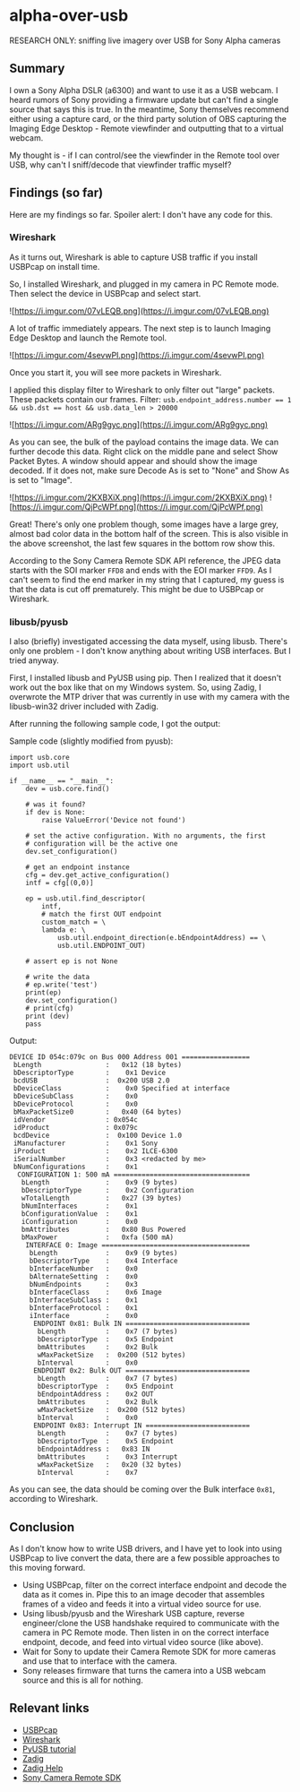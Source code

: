 # alpha-over-usb
RESEARCH ONLY: sniffing live imagery over USB for Sony Alpha cameras

## Summary
I own a Sony Alpha DSLR (a6300) and want to use it as a USB webcam. I heard rumors of Sony providing a firmware update but can't find a single source that says this is true. In the meantime, Sony themselves recommend either using a capture card, or the third party solution of OBS capturing the Imaging Edge Desktop - Remote viewfinder and outputting that to a virtual webcam.

My thought is - if I can control/see the viewfinder in the Remote tool over USB, why can't I sniff/decode that viewfinder traffic myself?

## Findings (so far)

Here are my findings so far. Spoiler alert: I don't have any code for this.

### Wireshark
As it turns out, Wireshark is able to capture USB traffic if you install USBPcap on install time.

So, I installed Wireshark, and plugged in my camera in PC Remote mode. Then select the device in USBPcap and select start.

![https://i.imgur.com/07vLEQB.png](https://i.imgur.com/07vLEQB.png)

A lot of traffic immediately appears. The next step is to launch Imaging Edge Desktop and launch the Remote tool.

![https://i.imgur.com/4sevwPI.png](https://i.imgur.com/4sevwPI.png)

Once you start it, you will see more packets in Wireshark.

I applied this display filter to Wireshark to only filter out "large" packets. These packets contain our frames.
Filter: `usb.endpoint_address.number == 1 && usb.dst == host && usb.data_len > 20000`

![https://i.imgur.com/ARg9gyc.png](https://i.imgur.com/ARg9gyc.png)

As you can see, the bulk of the payload contains the image data. We can further decode this data.
Right click on the middle pane and select Show Packet Bytes. A window should appear and should show the image decoded. If it does not, make sure Decode As is set to "None" and Show As is set to "Image".

![https://i.imgur.com/2KXBXiX.png](https://i.imgur.com/2KXBXiX.png)
![https://i.imgur.com/QjPcWPf.png](https://i.imgur.com/QjPcWPf.png)

Great! There's only one problem though, some images have a large grey, almost bad color data in the bottom half of the screen. This is also visible in the above screenshot, the last few squares in the bottom row show this.

According to the Sony Camera Remote SDK API reference, the JPEG data starts with the SOI marker `FFD8` and ends with the EOI marker `FFD9`. As I can't seem to find the end marker in my string that I captured, my guess is that the data is cut off prematurely. This might be due to USBPcap or Wireshark.

### libusb/pyusb

I also (briefly) investigated accessing the data myself, using libusb. There's only one problem - I don't know anything about writing USB interfaces. But I tried anyway.

First, I installed libusb and PyUSB using pip. Then I realized that it doesn't work out the box like that on my Windows system. So, using Zadig, I overwrote the MTP driver that was currently in use with my camera with the libusb-win32 driver included with Zadig.

After running the following sample code, I got the output:

Sample code (slightly modified from pyusb):
```
import usb.core
import usb.util

if __name__ == "__main__":
    dev = usb.core.find()

    # was it found?
    if dev is None:
        raise ValueError('Device not found')

    # set the active configuration. With no arguments, the first
    # configuration will be the active one
    dev.set_configuration()

    # get an endpoint instance
    cfg = dev.get_active_configuration()
    intf = cfg[(0,0)]

    ep = usb.util.find_descriptor(
        intf,
        # match the first OUT endpoint
        custom_match = \
        lambda e: \
            usb.util.endpoint_direction(e.bEndpointAddress) == \
            usb.util.ENDPOINT_OUT)

    # assert ep is not None

    # write the data
    # ep.write('test')
    print(ep)
    dev.set_configuration()
    # print(cfg)
    print (dev)
    pass
```
    
Output:
```
DEVICE ID 054c:079c on Bus 000 Address 001 =================
 bLength                :   0x12 (18 bytes)
 bDescriptorType        :    0x1 Device
 bcdUSB                 :  0x200 USB 2.0
 bDeviceClass           :    0x0 Specified at interface
 bDeviceSubClass        :    0x0
 bDeviceProtocol        :    0x0
 bMaxPacketSize0        :   0x40 (64 bytes)
 idVendor               : 0x054c
 idProduct              : 0x079c
 bcdDevice              :  0x100 Device 1.0
 iManufacturer          :    0x1 Sony
 iProduct               :    0x2 ILCE-6300
 iSerialNumber          :    0x3 <redacted by me>
 bNumConfigurations     :    0x1
  CONFIGURATION 1: 500 mA ==================================
   bLength              :    0x9 (9 bytes)
   bDescriptorType      :    0x2 Configuration
   wTotalLength         :   0x27 (39 bytes)
   bNumInterfaces       :    0x1
   bConfigurationValue  :    0x1
   iConfiguration       :    0x0
   bmAttributes         :   0x80 Bus Powered
   bMaxPower            :   0xfa (500 mA)
    INTERFACE 0: Image =====================================
     bLength            :    0x9 (9 bytes)
     bDescriptorType    :    0x4 Interface
     bInterfaceNumber   :    0x0
     bAlternateSetting  :    0x0
     bNumEndpoints      :    0x3
     bInterfaceClass    :    0x6 Image
     bInterfaceSubClass :    0x1
     bInterfaceProtocol :    0x1
     iInterface         :    0x0
      ENDPOINT 0x81: Bulk IN ===============================
       bLength          :    0x7 (7 bytes)
       bDescriptorType  :    0x5 Endpoint
       bmAttributes     :    0x2 Bulk
       wMaxPacketSize   :  0x200 (512 bytes)
       bInterval        :    0x0
      ENDPOINT 0x2: Bulk OUT ===============================
       bLength          :    0x7 (7 bytes)
       bDescriptorType  :    0x5 Endpoint
       bEndpointAddress :    0x2 OUT
       bmAttributes     :    0x2 Bulk
       wMaxPacketSize   :  0x200 (512 bytes)
       bInterval        :    0x0
      ENDPOINT 0x83: Interrupt IN ==========================
       bLength          :    0x7 (7 bytes)
       bDescriptorType  :    0x5 Endpoint
       bEndpointAddress :   0x83 IN
       bmAttributes     :    0x3 Interrupt
       wMaxPacketSize   :   0x20 (32 bytes)
       bInterval        :    0x7
```

As you can see, the data should be coming over the Bulk interface `0x81`, according to Wireshark.

## Conclusion

As I don't know how to write USB drivers, and I have yet to look into using USBPcap to live convert the data, there are a few possible approaches to this moving forward.

- Using USBPcap, filter on the correct interface endpoint and decode the data as it comes in. Pipe this to an image decoder that assembles frames of a video and feeds it into a virtual video source for use.
- Using libusb/pyusb and the Wireshark USB capture, reverse engineer/clone the USB handshake required to communicate with the camera in PC Remote mode. Then listen in on the correct interface endpoint, decode, and feed into virtual video source (like above).
- Wait for Sony to update their Camera Remote SDK for more cameras and use that to interface with the camera.
- Sony releases firmware that turns the camera into a USB webcam source and this is all for nothing.

## Relevant links
- [USBPcap](https://desowin.org/usbpcap/index.html)
- [Wireshark](https://wireshark.org)
- [PyUSB tutorial](https://github.com/pyusb/pyusb/blob/master/docs/tutorial.rst)
- [Zadig](https://zadig.akeo.ie/)
- [Zadig Help](https://github.com/pbatard/libwdi/wiki/FAQ#Help_Zadig_replaced_the_driver_for_the_wrong_device_How_do_I_restore_it)
- [Sony Camera Remote SDK](https://support.d-imaging.sony.co.jp/app/sdk/en/index.html)
